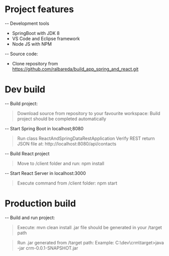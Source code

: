 # Project features #

-- Development tools
- SpringBoot with JDK 8
- VS Code and Eclipse framework
- Node JS with NPM

-- Source code:
- Clone repository from https://github.com/ralbareda/build_app_spring_and_react.git

# Dev build #

-- Build project:
> Download source from repository to your favourite workspace:
  Build project should be completed automatically

-- Start Spring Boot in localhost;8080
> Run class ReactAndSpringDataRestApplication
> Verify REST return JSON file at: http://localhost:8080/api/contacts 

-- Build React project
> Move to /client folder and run: npm install
  
-- Start React Server in localhost:3000
> Execute command from /client folder: npm start

# Production build #

-- Build and run project:
> Execute: mvn clean install
  .jar file should be generated in your /target path
  
> Run .jar generated from /target path:
  Example: C:\dev\crm\target>java -jar crm-0.0.1-SNAPSHOT.jar
  
